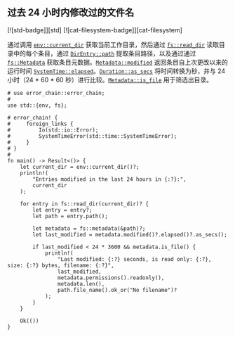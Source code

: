 ## 过去 24 小时内修改过的文件名

<!--
> [file/dir/modified.md](https://github.com/rust-lang-nursery/rust-cookbook/blob/master/src/file/dir/modified.md)
> <br />
> commit b61c8e588ad8445de36cd5f28e99232b5f858a41 - 2020.06.01
-->

[![std-badge]][std] [![cat-filesystem-badge]][cat-filesystem]

通过调用 [`env::current_dir`] 获取当前工作目录，然后通过 [`fs::read_dir`] 读取目录中的每个条目，通过 [`DirEntry::path`] 提取条目路径，以及通过通过 [`fs::Metadata`] 获取条目元数据。[`Metadata::modified`] 返回条目自上次更改以来的运行时间 [`SystemTime::elapsed`]。[`Duration::as_secs`] 将时间转换为秒，并与 24 小时（24 * 60 * 60 秒）进行比较。[`Metadata::is_file`] 用于筛选出目录。

```rust,edition2018
# use error_chain::error_chain;
#
use std::{env, fs};

# error_chain! {
#     foreign_links {
#         Io(std::io::Error);
#         SystemTimeError(std::time::SystemTimeError);
#     }
# }
#
fn main() -> Result<()> {
    let current_dir = env::current_dir()?;
    println!(
        "Entries modified in the last 24 hours in {:?}:",
        current_dir
    );

    for entry in fs::read_dir(current_dir)? {
        let entry = entry?;
        let path = entry.path();

        let metadata = fs::metadata(&path)?;
        let last_modified = metadata.modified()?.elapsed()?.as_secs();

        if last_modified < 24 * 3600 && metadata.is_file() {
            println!(
                "Last modified: {:?} seconds, is read only: {:?}, size: {:?} bytes, filename: {:?}",
                last_modified,
                metadata.permissions().readonly(),
                metadata.len(),
                path.file_name().ok_or("No filename")?
            );
        }
    }

    Ok(())
}
```

[`DirEntry::path`]: https://doc.rust-lang.org/std/fs/struct.DirEntry.html#method.path
[`Duration::as_secs`]: https://doc.rust-lang.org/std/time/struct.Duration.html#method.as_secs
[`env::current_dir`]: https://doc.rust-lang.org/std/env/fn.current_dir.html
[`fs::Metadata`]: https://doc.rust-lang.org/std/fs/struct.Metadata.html
[`fs::read_dir`]: https://doc.rust-lang.org/std/fs/fn.read_dir.html
[`Metadata::is_file`]: https://doc.rust-lang.org/std/fs/struct.Metadata.html#method.is_file
[`Metadata::modified`]: https://doc.rust-lang.org/std/fs/struct.Metadata.html#method.modified
[`SystemTime::elapsed`]: https://doc.rust-lang.org/std/time/struct.SystemTime.html#method.elapsed
